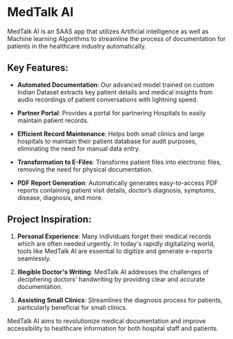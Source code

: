 # MedTalk AI

MedTalk AI is an SAAS app that utilizes Artificial intelligence as well as Machine learning Algorithms to streamline the process of documentation for patients in the healthcare industry automatically. 

## Key Features:

- **Automated Documentation**: Our advanced model trained on custom Indian Dataset extracts key patient details and medical insights from audio recordings of patient conversations with lightning speed.

- **Partner Portal**: Provides a portal for partnering Hospitals to easily maintain patient records.

- **Efficient Record Maintenance**: Helps both small clinics and large hospitals to maintain their patient database for audit purposes, eliminating the need for manual data entry.

- **Transformation to E-Files**: Transforms patient files into electronic files, removing the need for physical documentation.

- **PDF Report Generation**: Automatically generates easy-to-access PDF reports containing patient visit details, doctor’s diagnosis, symptoms, disease, diagnosis, and more.

## Project Inspiration:

1. **Personal Experience**: Many individuals forget their medical records which are often needed urgently. In today's rapidly digitalizing world, tools like MedTalk AI are essential to digitize and generate e-reports seamlessly.

2. **Illegible Doctor's Writing**: MedTalk AI addresses the challenges of deciphering doctors' handwriting by providing clear and accurate documentation.

3. **Assisting Small Clinics**: Streamlines the diagnosis process for patients, particularly beneficial for small clinics.

MedTalk AI aims to revolutionize medical documentation and improve accessibility to healthcare information for both hospital staff and patients.

